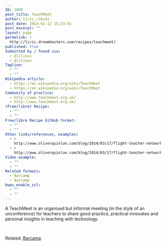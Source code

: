 ```yaml
---
ID: 1099
post_title: TeachMeet
author: liric_ri6u3i
post_date: 2014-02-13 15:23:41
post_excerpt: ""
layout: page
permalink: >
  http://liric.dreamhosters.com/recipes/teachmeet/
published: true
Submitted by / found via:
  - @lilious
  - @lilious
Tagline:
  - ""
  - ""
Wikipedia article:
  - https://en.wikipedia.org/wiki/TeachMeet
  - https://en.wikipedia.org/wiki/TeachMeet
Community of practice:
  - http://www.teachmeet.org.uk/
  - http://www.teachmeet.org.uk/
(Free/libre) Recipe:
  - ""
  - ""
Free/libre Recipe GitHub format:
  - ""
  - ""
Other links/references, examples:
  - >
    http://www.oliverquinlan.com/blog/2014/03/17/flight-teacher-networks-in-the-sharing-economy/
  - >
    http://www.oliverquinlan.com/blog/2014/03/17/flight-teacher-networks-in-the-sharing-economy/
Video example:
  - ""
  - ""
Related formats:
  - Barcamp
  - Barcamp
bwps_enable_ssl:
  - ""
  - ""
---
```

A TeachMeet is an organised but informal meeting (in the style of an unconference) for teachers to share good practice, practical innovates and personal insights in teaching with technology.

&nbsp;

Related: <a title="Barcamp" href="http://www.co-creative-recipes.cc/recipes/barcamp/">Barcamp</a>